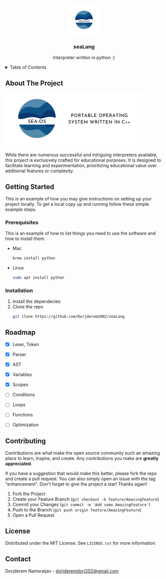 <!-- PROJECT LOGO -->
<br />
<div align="center">
    <img src="images/logo_lang.png" alt="Logo" width="100" height="100">

  <h3 align="center">seaLang</h3>

  <p align="center">
    Interpreter written in python :)
  </p>
</div>


<!-- TABLE OF CONTENTS -->
<details>
  <summary>Table of Contents</summary>
  <ol>
    <li>
      <a href="#about-the-project">About The Project</a>
    </li>
    <li>
      <a href="#getting-started">Getting Started</a>
      <ul>
        <li><a href="#prerequisites">Prerequisites</a></li>
        <li><a href="#installation">Installation</a></li>
      </ul>
    </li>
    <li><a href="#usage">Usage</a></li>
    <li><a href="#roadmap">Roadmap</a></li>
    <li><a href="#contributing">Contributing</a></li>
    <li><a href="#license">License</a></li>
    <li><a href="#contact">Contact</a></li>
    <li><a href="#acknowledgments">Acknowledgments</a></li>
  </ol>
</details>



<!-- ABOUT THE PROJECT -->
## About The Project

<img src="images/banner.png" alt="Screenshot">

While there are numerous successful and intriguing interpreters available, this project is exclusively crafted for educational purposes. It is designed to facilitate learning and experimentation, prioritizing educational value over additional features or complexity.


<!-- GETTING STARTED -->
## Getting Started

This is an example of how you may give instructions on setting up your project locally.
To get a local copy up and running follow these simple example steps.

### Prerequisites

This is an example of how to list things you need to use the software and how to install them.
* Mac
  ```sh
  brew install python
  ```
* Linux
  ```sh
  sudo apt install python
  ```

### Installation

1. Install the dependecies
2. Clone the repo
   ```sh
   git clone https://github.com/Dorjderem2002/seaLang
   ```

<!-- ROADMAP -->
## Roadmap

- [x] Lexer, Token
- [x] Parser
- [x] AST
- [x] Variables
- [x] Scopes
- [ ] Conditions
- [ ] Loops
- [ ] Functions
- [ ] Optimization


<!-- CONTRIBUTING -->
## Contributing

Contributions are what make the open source community such an amazing place to learn, inspire, and create. Any contributions you make are **greatly appreciated**.

If you have a suggestion that would make this better, please fork the repo and create a pull request. You can also simply open an issue with the tag "enhancement".
Don't forget to give the project a star! Thanks again!

1. Fork the Project
2. Create your Feature Branch (`git checkout -b feature/AmazingFeature`)
3. Commit your Changes (`git commit -m 'Add some AmazingFeature'`)
4. Push to the Branch (`git push origin feature/AmazingFeature`)
5. Open a Pull Request

<!-- LICENSE -->
## License

Distributed under the MIT License. See `LICENSE.txt` for more information.

<!-- CONTACT -->
## Contact

Dorjderem Namsraijav - dorjderemdorj202@gmail.com

[license-shield]: https://img.shields.io/github/license/othneildrew/Best-README-Template.svg?style=for-the-badge
[license-url]: https://github.com/othneildrew/Best-README-Template/blob/master/LICENSE.txt
[product-screenshot]: images/screenshot.png
